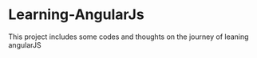 # Learning-AngularJs
This project includes some codes and thoughts on the journey of leaning angularJS
